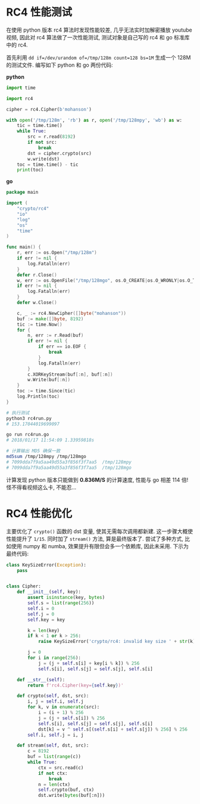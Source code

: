 # RC4 性能测试

在使用 python 版本 rc4 算法时发现性能较差, 几乎无法实时加解密播放 youtube 视频, 因此对 rc4 算法做了一次性能测试, 测试对象是自己写的 rc4 和 go 标准库中的 rc4.

首先利用 `dd if=/dev/urandom of=/tmp/128m count=128 bs=1M` 生成一个 128M 的测试文件. 编写如下 python 和 go 两份代码:

**python**
```py
import time

import rc4

cipher = rc4.Cipher(b'mohanson')

with open('/tmp/128m', 'rb') as r, open('/tmp/128mpy', 'wb') as w:
    tic = time.time()
    while True:
        src = r.read(8192)
        if not src:
            break
        dst = cipher.crypto(src)
        w.write(dst)
    toc = time.time() - tic
    print(toc)
```

**go**
```go
package main

import (
	"crypto/rc4"
	"io"
	"log"
	"os"
	"time"
)

func main() {
	r, err := os.Open("/tmp/128m")
	if err != nil {
		log.Fatalln(err)
	}
	defer r.Close()
	w, err := os.OpenFile("/tmp/128mgo", os.O_CREATE|os.O_WRONLY|os.O_TRUNC, 0666)
	if err != nil {
		log.Fatalln(err)
	}
	defer w.Close()

	c, _ := rc4.NewCipher([]byte("mohanson"))
	buf := make([]byte, 8192)
	tic := time.Now()
	for {
		n, err := r.Read(buf)
		if err != nil {
			if err == io.EOF {
				break
			}
			log.Fatalln(err)
		}
		c.XORKeyStream(buf[:n], buf[:n])
		w.Write(buf[:n])
	}
	toc := time.Since(tic)
	log.Println(toc)
}
```

```sh
# 执行测试
python3 rc4run.py
# 153.17044019699097

go run rc4run.go
# 2018/01/17 11:54:09 1.33959818s

# 计算输出 MD5 确保一致
md5sum /tmp/128mpy /tmp/128mgo
# 7099dda7f9a5aa49d55a3f856f3f7aa5  /tmp/128mpy
# 7099dda7f9a5aa49d55a3f856f3f7aa5  /tmp/128mgo
```

计算发现 python 版本只能做到 **0.836M/S** 的计算速度, 性能与 go 相差 114 倍! 怪不得看视频这么卡, 不能忍...

# RC4 性能优化

主要优化了 `crypto()` 函数的 dst 变量, 使其无需每次调用都新建. 这一步骤大概使性能提升了 `1/15`. 同时加了 `stream()` 方法, 算是最终版本了. 尝试了多种方式, 比如使用 numpy 和 numba, 效果提升有限但会多一个依赖库, 因此未采用. 下示为最终代码:

```py
class KeySizeError(Exception):
    pass


class Cipher:
    def __init__(self, key):
        assert isinstance(key, bytes)
        self.s = list(range(256))
        self.i = 0
        self.j = 0
        self.key = key

        k = len(key)
        if k < 1 or k > 256:
            raise KeySizeError('crypto/rc4: invalid key size ' + str(k))

        j = 0
        for i in range(256):
            j = (j + self.s[i] + key[i % k]) % 256
            self.s[i], self.s[j] = self.s[j], self.s[i]

    def __str__(self):
        return f'rc4.Cipher(key={self.key})'

    def crypto(self, dst, src):
        i, j = self.i, self.j
        for k, v in enumerate(src):
            i = (i + 1) % 256
            j = (j + self.s[i]) % 256
            self.s[i], self.s[j] = self.s[j], self.s[i]
            dst[k] = v ^ self.s[(self.s[i] + self.s[j]) % 256] % 256
        self.i, self.j = i, j

    def stream(self, dst, src):
        c = 8192
        buf = list(range(c))
        while True:
            ctx = src.read(c)
            if not ctx:
                break
            n = len(ctx)
            self.crypto(buf, ctx)
            dst.write(bytes(buf[:n]))
```
